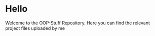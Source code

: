 # Hello

Welcome to the OOP-Stuff Repository. Here you can find the relevant project files uploaded by me
